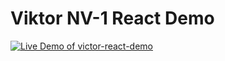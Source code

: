 # Viktor NV-1 React Demo

[![Live Demo of victor-react-demo](https://codesandbox.io/static/img/play-codesandbox.svg)](https://codesandbox.io/s/github/fabb/viktor-react-demo?module=%2Fsrc%2Fcomponents%2FViktorNV1.tsx&codemirror=1&hidenavigation=1&view=preview)
